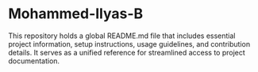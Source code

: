 # Mohammed-Ilyas-B
This repository holds a global README.md file that includes essential project information, setup instructions, usage guidelines, and contribution details. It serves as a unified reference for streamlined access to project documentation.
